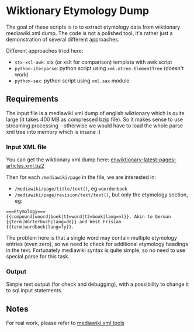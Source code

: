 # Wiktionary Etymology Dump

The goal of these scripts is to to extract etymology data from wiktionary
mediawiki xml dump. The code is not a polished tool, it's rather just
a demonstration of several different approaches.

Different approaches tried here:

 * `stx-xsl-awk`: stx (or xslt for comparison) template with awk script
 * `python-iterparse`: python script using `xml.etree.ElementTree` (doesn't work)
 * `python-sax`: python script using `xml.sax` module

## Requirements

The input file is a mediawiki xml dump of english wiktionary which is quite
large (it takes 400 MB as compressed bzip file). So it makes sense to use
streaming processing - otherwise we would have to load the whole parse xml tree
into memory which is insane :)

### Input XML file

You can get the wiktionary xml dump here:
[enwiktionary-latest-pages-articles.xml.bz2](http://dumps.wikimedia.org/enwiktionary/latest/enwiktionary-latest-pages-articles.xml.bz2)

Then for each `/mediawiki/page` in the file, we are interested in:

 * `/mediawiki/page/title/text()`, eg `woordenboek`
 * `/mediawiki/page/revision/text/text()`, but only the etymology section, eg:

```
===Etymology===
{{compound|woord|boek|t1=word|t2=book|lang=nl}}. Akin to German {{term|Wörterbuch|lang=de}} and West Frisian {{term|wurdboek|lang=fy}}.
```

The problem here is that a single word may contain multiple etymology entries
(even zero), so we need to check for additional etymology headings in the text.
Fortunately mediawiki syntax is quite simple, so no need to use special parse
for this task.

### Output

Simple text output (for check and debugging), with a possibility to change it
to sql input statements.

## Notes

For real work, please refer to
[mediawiki xml tools](https://meta.wikimedia.org/wiki/Data_dumps/Tools_for_importing)
